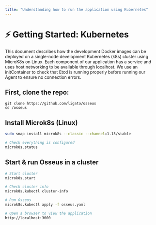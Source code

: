 ```yaml
---
title: "Understanding how to run the application using Kubernetes"
---
```


# :zap: Getting Started: Kubernetes

This document describes how the development Docker images can be deployed on a single-node development Kubernetes (k8s) cluster using MicroK8s on Linux. Each component of our application has a service and uses host networking to be available through localhost. We use an initContainer to check that Etcd is running properly before running our Agent to ensure no connection errors.

## First, clone the repo:
```
git clone https://github.com/ligato/osseus
cd /osseus
```

## Install Microk8s (Linux)
```bash 
sudo snap install microk8s --classic --channel=1.13/stable

# Check everything is configured
microk8s.status
```

## Start & run Osseus in a cluster
```bash
# Start cluster
microk8s.start

# Check cluster info
microk8s.kubectl cluster-info

# Run Osseus
microk8s.kubectl apply -f osseus.yaml

# Open a browser to view the application
http://localhost:3000
```